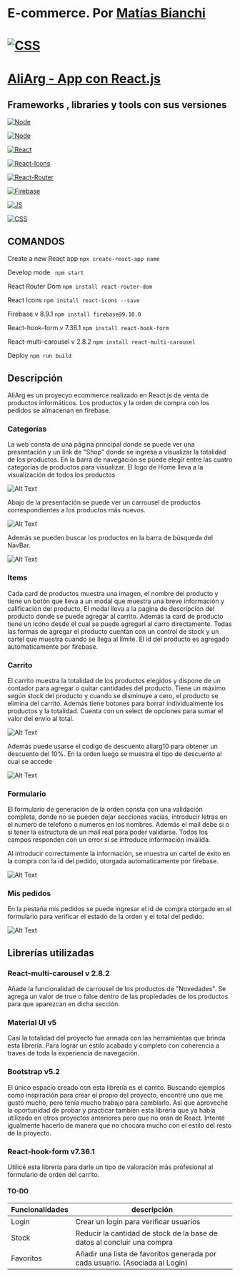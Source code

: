 # E-commerce. Por [Matías Bianchi](www.linkedin.com/in/matiasbianchi)

# [![CSS](https://img.shields.io/badge/Link%20al%20sitio-blueviolet)](https://matibian.github.io/mat-Ecommerce/)


# [AliArg - App con React.js](https://matibian.github.io/mat-Ecommerce)

## Frameworks , libraries y tools con sus versiones

[![Node](https://img.shields.io/badge/node-%2016.14.2-success)](https://reactjs.org/blog/2020/10/20/react-v17.html)

[![Node](https://img.shields.io/badge/npm-%208.5.0-success)](https://reactjs.org/blog/2020/10/20/react-v17.html)

[![React](https://img.shields.io/badge/react-%2018.2.0-success)](https://reactjs.org/blog/2020/10/20/react-v17.html)


[![React-Icons](https://img.shields.io/badge/react--icons-%5E5.8.4-success)](https://react-icons.github.io/react-icons/)

[![React-Router](https://img.shields.io/badge/react--router--dom-%5E6.4.0-success)](https://www.w3schools.com/react/react_router.asp)

[![Firebase](https://img.shields.io/badge/firebase-%5E8.9.1-success)](https://firebase.google.com/)

[![JS](https://img.shields.io/badge/JavaScript-ES6-success)](https://developer.mozilla.org/en-US/docs/Web/JavaScript)

[![CSS](https://img.shields.io/badge/CSS-success)](https://developer.mozilla.org/en-US/docs/Web/CSS)

## COMANDOS

Create a new React app
`npx create-react-app name`

Develop mode
` npm start`

React Router Dom
`npm install react-router-dom`

React Icons
`npm install react-icons --save`

Firebase v 8.9.1
`npm install firebase@9.10.0`

React-hook-form v 7.36.1
`npm install react-hook-form`

React-multi-carousel v 2.8.2
`npm install react-multi-carousel`


Deploy
`npm run build`

## Descripción

AliArg es un proyecyo ecommerce realizado en React.js de venta de productos informáticos. Los productos y la orden de compra con los pedidos se almacenan en firebase.

### Categorías

La web consta de una página principal donde se puede ver una presentación y un link de "Shop" donde se ingresa a visualizar la totalidad de los productos. En la barra de navegación se puede elegir entre las cuatro categorías de productos para visualizar. El logo de Home lleva a la visualización de todos los productos 

![Alt Text](https://i.postimg.cc/VvD2mMRp/AliArg1.gif)


Abajo de la presentación se puede ver un carrousel de productos correspondientes a los productos más nuevos. 

![Alt Text](https://i.postimg.cc/Dyn1hRWh/AliArg2.gif)


Además se pueden buscar los productos en la barra de búsqueda del NavBar. 

![Alt Text](https://i.postimg.cc/28FH4Pb9/Ali-Arg-Form.gif)


### Items

Cada card de productos muestra una imagen, el nombre del producto y tiene un botón que lleva a un modal que muestra una breve información y calificación del producto. El modal lleva a la pagina de descripcion del producto donde se puede agregar al carrito. Además la card de producto tiene un ícono desde el cual se puede agregarl al carro directamente. Todas las formas de agregar el producto cuentan con un control de stock y un cartel que muestra cuando se llega al límite.
El id del producto es agregado automaticamente por firebase.

### Carrito

El carrito muestra la totalidad de los productos elegidos y dispone de un contador para agregar o quitar cantidades del producto. Tiene un máximo según stock del producto y cuando se disminuye a cero, el producto se elimina del carrito. Además tiene botones para borrar individualmente los productos y la totalidad.
Cuenta con un select de opciones para sumar el valor del envío al total. 

![Alt Text](https://i.postimg.cc/44WX4Fwt/Ali-Arg-Cart1.gif)

Además puede usarse el codigo de descuento aliarg10 para obtener un descuento del 10%. En la orden luego se muestra el tipo de descuento al cual se accede

![Alt Text](https://i.postimg.cc/gkPzD5hT/Ali-Argdiscount.gif)

### Formulario

El formulario de generación de la orden consta con una validación completa, donde no se pueden dejar secciones vacías, introducir letras en el numero de telefono o numeros en los nombres. Además el mail debe si o si tener la estructura de un mail real para poder validarse. Todos los campos responden con un error si se introduce información inválida.

Al introducir correctamente la información, se muestra un cartel de éxito en la compra con la id del pedido, otorgada automaticamente por firebase.

![Alt Text](https://i.postimg.cc/28FH4Pb9/Ali-Arg-Form.gif)



### Mis pedidos
En la pestaña mis pedidos se puede ingresar el id de compra otorgado en el formulario para verificar el estado de la orden y el total del pedido.

![Alt Text](https://i.postimg.cc/wMGs14K5/Ali-Arg-Orders.gif)


## Librerías utilizadas

### React-multi-carousel v 2.8.2
Añade la funcionalidad de carrousel de los productos de "Novedades". Se agrega un valor de true o false dentro de las propiedades de los productos para que aparezcan en dicha sección. 

### Material UI v5
Casi la totalidad del proyecto fue armada con las herramientas que brinda esta librería. Para lograr un estilo acabado y completo con coherencia a traves de toda la experiencia de navegación. 

### Bootstrap v5.2
El único espacio creado con esta librería es el carrito. Buscando ejemplos como inspiración para crear el propio del proyecto, encontré uno que me gustó mucho, pero tenía mucho trabajo para cambiarlo. Así que aproveché la oportunidad de probar y practicar tambien esta librería que ya había utilizado en otros proyectos anteriores pero que no eran de React. Intenté igualmente hacerlo de manera que no chocara mucho con el estilo del resto de la proyecto. 

### React-hook-form v7.36.1
Utilicé esta librería para darle un tipo de valoración más profesional al formulario de orden del carrito. 









#### TO-DO

| Funcionalidades             | descripción                                                                                          |
| --------------------------- | ---------------------------------------------------------------------------------------------------- |
| Login                       | Crear un login para verificar usuarios                                                               |
| Stock                       | Reducir la cantidad de stock de la base de datos al concluir una compra |
| Favoritos                   | Añadir una lista de favoritos generada por cada usuario. (Asociada al Login)                         |
